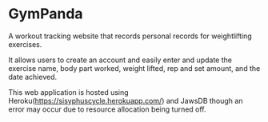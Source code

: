 # GymPanda
A workout tracking website that records personal records for weightlifting exercises. 

It allows users to create an account and easily enter and update the exercise name, body part worked, weight lifted, rep and set amount, and the date achieved. 

This web application is hosted using Heroku(https://sisyphuscycle.herokuapp.com/) and JawsDB though an error may occur due to resource allocation being turned off.
